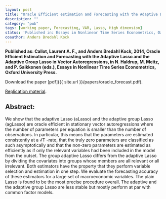 ```yaml
---
layout: post
title: "Oracle Efficient estimation and Forecasting with the Adaptive Lasso and the Adaptive Group Lasso in Vector Autoregressions."
description: ""
category: "pub"
tags: [working paper, Forecasting, VAR, Lasso, High dimension]
status: 'Published in: Essays in Nonlinear Time Series Econometrics, Oxford University Press.'
coauthor: Anders Bredahl Kock
---
```


**Published as: Callot, Laurent A. F., and Anders Bredahl Kock, 2014, Oracle Efficient Estimation and Forecasting with the Adaptive Lasso and the Adaptive Group Lasso in Vector Autoregressions, in N. Haldrup, M. Meitz, and P. Saikkonen (eds.), Essays in Nonlinear Time Series Econometrics, Oxford University Press.**

Download the paper [pdf]({{ site.url }}/papers/oracle_forecast.pdf).

[Replication material](https://github.com/lcallot/lasso-macro-forecast).

## Abstract:
We show that the adaptive Lasso (aLasso) and the adaptive group Lasso (agLasso) are oracle efficient in stationary vector autoregressions where the number of parameters per equation is smaller than the number of observations. In particular, this means that the parameters are estimated consistently at a √T -rate, that the truly zero parameters are classified as such asymptotically and that the non-zero parameters are estimated as efficiently as if only the relevant variables had been included in the model from the outset. The group adaptive Lasso differs from the adaptive Lasso by dividing the covariates into groups whose members are all relevant or all irrelevant. Both estimators have the property that they perform variable selection and estimation in one step. We evaluate the forecasting accuracy of these estimators for a large set of macroeconomic variables. The plain Lasso is found to be the most precise procedure overall. The adaptive and the adaptive group Lasso are less stable but mostly perform at par with common factor models.
